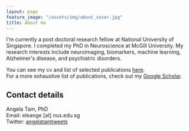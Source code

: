 ```yaml
---
layout: page
feature_image: "/assets/img/about_cover.jpg"
title: About me
---
```


I'm currently a post doctoral research fellow at National University of Singapore. I completed my PhD in Neuroscience at McGill University. My research interests include neuroimaging, biomarkers, machine learning, Alzheimer's disease, and psychiatric disorders.

You can see my cv and list of selected publications [here](https://github.com/angela-tam/cv/blob/master/cv_angela_tam.pdf).<br/>
For a more exhaustive list of publications, check out my [Google Scholar](https://scholar.google.ca/citations?user=XExd2eQAAAAJ&hl=en).<br/>

## Contact details
Angela Tam, PhD<br/>
Email: eleange [at] nus.edu.sg<br/>
Twitter: [angelatamtweets](https://twitter.com/angelatamtweets/)
